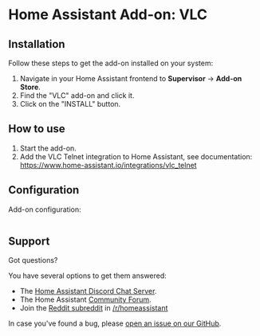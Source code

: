 # Home Assistant Add-on: VLC 

## Installation

Follow these steps to get the add-on installed on your system:

1. Navigate in your Home Assistant frontend to **Supervisor** -> **Add-on Store**.
2. Find the "VLC" add-on and click it.
3. Click on the "INSTALL" button.

## How to use

1. Start the add-on.
2. Add the VLC Telnet integration to Home Assistant, see documentation:
   <https://www.home-assistant.io/integrations/vlc_telnet>


## Configuration

Add-on configuration:

```yaml
```

## Support

Got questions?

You have several options to get them answered:

- The [Home Assistant Discord Chat Server][discord].
- The Home Assistant [Community Forum][forum].
- Join the [Reddit subreddit][reddit] in [/r/homeassistant][reddit]

In case you've found a bug, please [open an issue on our GitHub][issue].

[discord]: https://discord.gg/c5DvZ4e
[forum]: https://community.home-assistant.io
[issue]: https://hub.fastgit.org/home-assistant/hassio-addons/issues
[reddit]: https://reddit.com/r/homeassistant
